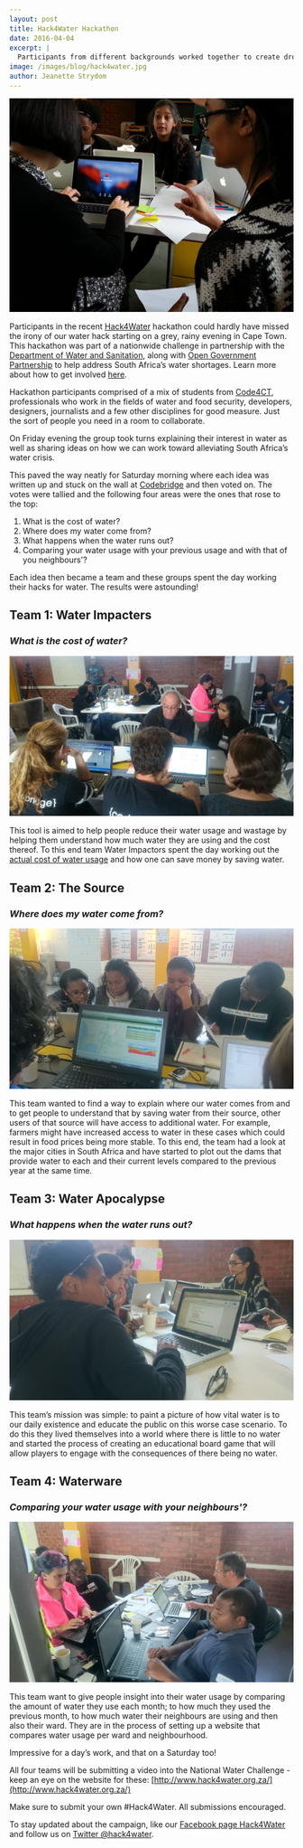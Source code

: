 ```yaml
---
layout: post
title: Hack4Water Hackathon
date: 2016-04-04
excerpt: |
  Participants from different backgrounds worked together to create drought solutions in our recent Hack4Water hackathon. This event forms part of a nationwide challenge in partnership with The Department of Water and Sanitation, Open Government Partnership to help address South Africa’s water shortages.
image: /images/blog/hack4water.jpg
author: Jeanette Strydom
---
```


<img src="/images/blog/h4w-image.jpg">


Participants in the recent [Hack4Water](http://www.hack4water.org.za/) hackathon could hardly have missed the irony of our water hack starting on a grey, rainy evening in Cape Town. This hackathon was part of a nationwide challenge in partnership with the [Department of Water and Sanitation](https://www.dwa.gov.za/), along with [Open Government Partnership](http://www.opengovpartnership.org/) to help address South Africa’s water shortages. Learn more about how to get involved [here](http://www.hack4water.org.za/).

Hackathon participants comprised of a mix of students from [Code4CT](http://code4ct.com/), professionals who work in the fields of water and food security, developers, designers, journalists and a few other disciplines for good measure. Just the sort of people you need in a room to collaborate.

On Friday evening the group took turns explaining their interest in water as well as sharing ideas on how we can work toward alleviating South Africa’s water crisis.

This paved the way neatly for Saturday morning where each idea was written up and stuck on the wall at [Codebridge](http://www.codebridge.org.za/) and then voted on. The votes were tallied and the following four areas were the ones that rose to the top:

1. What is the cost of water?
2. Where does my water come from?
3. What happens when the water runs out?
4. Comparing your water usage with your previous usage and with that of you neighbours'?

Each idea then became a team and these groups spent the day working their hacks for water. The results were astounding!

## Team 1: Water Impacters

### _What is the cost of water?_
<img src="/images/blog/h4w-1.JPG">

This tool is aimed to help people reduce their water usage and wastage by helping them understand how much water they are using and the cost thereof. To this end team Water Impactors spent the day working out the [actual cost of water usage](https://docs.google.com/spreadsheets/d/1Rifd-OVjDNJFHlUCzSd73jwZhmuhQI_keOm3jQi59mM/edit#gid=0) and how one can save money by saving water.

## Team 2: The Source

### _Where does my water come from?_
<img src="/images/blog/h4w-2.JPG">

This team wanted to find a way to explain where our water comes from and to get people to understand that by saving water from their source, other users of that source will have access to additional water. For example, farmers might have increased access to water in these cases which could result in food prices being more stable. To this end, the team had a look at the major cities in South Africa and have started to plot out the dams that provide water to each and their current levels compared to the previous year at the same time.

## Team 3: Water Apocalypse

### _What happens when the water runs out?_
<img src="/images/blog/h4w-3.JPG">

This team’s mission was simple: to paint a picture of how vital water is to our daily existence and educate the public on this worse case scenario. To do this they lived themselves into a world where there is little to no water and started the process of creating an educational board game that will allow players to engage with the consequences of there being no water.

## Team 4: Waterware

### _Comparing your water usage with your neighbours'?_
<img src="/images/blog/h4w-4.JPG">

This team want to give people insight into their water usage by comparing the amount of water they use each month; to how much they used the previous month, to how much water their neighbours are using and then also their ward. They are in the process of setting up a website that compares water usage per ward and neighbourhood.

Impressive for a day’s work, and that on a Saturday too!

All four teams will be submitting a video into the National Water Challenge - keep an eye on the website for these: [http://www.hack4water.org.za/](http://www.hack4water.org.za/)

Make sure to submit your own #Hack4Water. All submissions encouraged.

To stay updated about the campaign, like our [Facebook page Hack4Water](https://www.facebook.com/hack4water/) and follow us on [Twitter @hack4water](https://twitter.com/hack4water).
